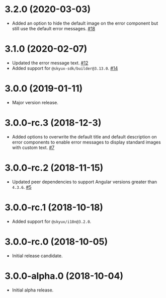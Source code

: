 # 3.2.0 (2020-03-03)

- Added an option to hide the default image on the error component but still use the default error messages. [#18](https://github.com/blackbaud/skyux-errors/pull/18)

# 3.1.0 (2020-02-07)

- Updated the error message text. [#12](https://github.com/blackbaud/skyux-errors/pull/12)
- Added support for `@skyux-sdk/builder@3.13.0`. [#14](https://github.com/blackbaud/skyux-errors/pull/14)

# 3.0.0 (2019-01-11)

- Major version release.

# 3.0.0-rc.3 (2018-12-3)

- Added options to overwrite the default title and default description on error components to enable error messages to display standard images with custom text. [#7](https://github.com/blackbaud/skyux-errors/pull/7)

# 3.0.0-rc.2 (2018-11-15)

- Updated peer dependencies to support Angular versions greater than `4.3.6`. [#5](https://github.com/blackbaud/skyux-errors/pull/5)

# 3.0.0-rc.1 (2018-10-18)

- Added support for `@skyux/i18n@3.2.0`.

# 3.0.0-rc.0 (2018-10-05)
 - Initial release candidate.

# 3.0.0-alpha.0 (2018-10-04)

- Initial alpha release.
